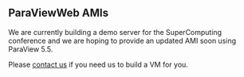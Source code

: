 ## ParaViewWeb AMIs

We are currently building a demo server for the SuperComputing conference and we are hoping to provide an updated AMI soon using ParaView 5.5.

Please [contact us](http://www.kitware.com/products/support.html) if you need us to build a VM for you.

